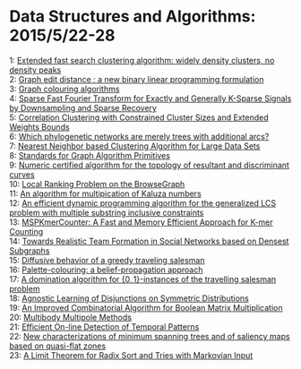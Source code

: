 # Data Structures and Algorithms: 2015/5/22-28  
1: [Extended fast search clustering algorithm: widely density clusters, no  density peaks](https://doi.org/10.48550/arXiv.1505.05610)  
2: [Graph edit distance : a new binary linear programming formulation](https://doi.org/10.48550/arXiv.1505.05740)  
3: [Graph colouring algorithms](https://doi.org/10.48550/arXiv.1505.05825)  
4: [Sparse Fast Fourier Transform for Exactly and Generally K-Sparse Signals  by Downsampling and Sparse Recovery](https://doi.org/10.48550/arXiv.1407.8315)  
5: [Correlation Clustering with Constrained Cluster Sizes and Extended  Weights Bounds](https://doi.org/10.48550/arXiv.1411.0547)  
6: [Which phylogenetic networks are merely trees with additional arcs?](https://doi.org/10.48550/arXiv.1502.07045)  
7: [Nearest Neighbor based Clustering Algorithm for Large Data Sets](https://doi.org/10.48550/arXiv.1505.05962)  
8: [Standards for Graph Algorithm Primitives](https://doi.org/10.48550/arXiv.1408.0393)  
9: [Numeric certified algorithm for the topology of resultant and  discriminant curves](https://doi.org/10.48550/arXiv.1412.3290)  
10: [Local Ranking Problem on the BrowseGraph](https://doi.org/10.48550/arXiv.1505.06386)  
11: [An algorithm for multipication of Kaluza numbers](https://doi.org/10.48550/arXiv.1505.06425)  
12: [An efficient dynamic programming algorithm for the generalized LCS  problem with multiple substring inclusive constraints](https://doi.org/10.48550/arXiv.1505.06529)  
13: [MSPKmerCounter: A Fast and Memory Efficient Approach for K-mer Counting](https://doi.org/10.48550/arXiv.1505.06550)  
14: [Towards Realistic Team Formation in Social Networks based on Densest  Subgraphs](https://doi.org/10.48550/arXiv.1505.06661)  
15: [Diffusive behavior of a greedy traveling salesman](https://doi.org/10.48550/arXiv.1102.3930)  
16: [Palette-colouring: a belief-propagation approach](https://doi.org/10.48550/arXiv.1104.4024)  
17: [A domination algorithm for $\{0,1\}$-instances of the travelling  salesman problem](https://doi.org/10.48550/arXiv.1401.4931)  
18: [Agnostic Learning of Disjunctions on Symmetric Distributions](https://doi.org/10.48550/arXiv.1405.6791)  
19: [An Improved Combinatorial Algorithm for Boolean Matrix Multiplication](https://doi.org/10.48550/arXiv.1505.06811)  
20: [Multibody Multipole Methods](https://doi.org/10.48550/arXiv.1105.2769)  
21: [Efficient On-line Detection of Temporal Patterns](https://doi.org/10.48550/arXiv.1410.2480)  
22: [New characterizations of minimum spanning trees and of saliency maps  based on quasi-flat zones](https://doi.org/10.48550/arXiv.1505.07203)  
23: [A Limit Theorem for Radix Sort and Tries with Markovian Input](https://doi.org/10.48550/arXiv.1505.07321)  